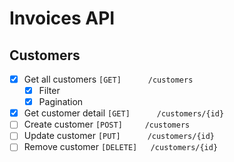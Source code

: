 # Invoices API

## Customers

- [x] Get all customers     `[GET]      /customers`
  - [x] Filter
  - [x] Pagination
- [x] Get customer detail   `[GET]      /customers/{id}`
- [ ] Create customer       `[POST]     /customers`
- [ ] Update customer       `[PUT]      /customers/{id}`
- [ ] Remove customer       `[DELETE]   /customers/{id}`